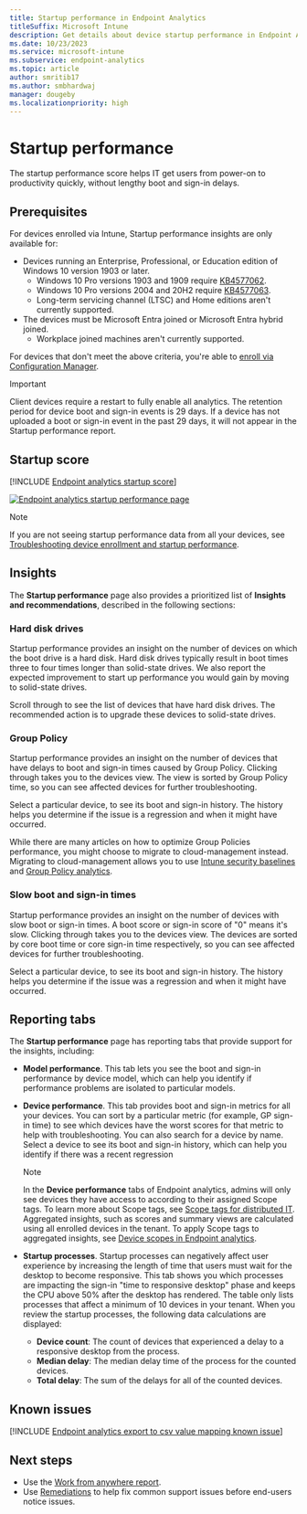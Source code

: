 ```yaml
---
title: Startup performance in Endpoint Analytics
titleSuffix: Microsoft Intune
description: Get details about device startup performance in Endpoint Analytics
ms.date: 10/23/2023
ms.service: microsoft-intune
ms.subservice: endpoint-analytics
ms.topic: article
author: smritib17
ms.author: smbhardwaj
manager: dougeby
ms.localizationpriority: high
---
```


# <a name="bkmk_bp"></a> Startup performance

The startup performance score helps IT get users from power-on to productivity quickly, without lengthy boot and sign-in delays.

## <a name="bkmk_prereq"></a> Prerequisites

For devices enrolled via Intune, Startup performance insights are only available for:

- Devices running an Enterprise, Professional, or Education edition of Windows 10 version 1903 or later.
  - Windows 10 Pro versions 1903 and 1909 require [KB4577062](https://support.microsoft.com/help/4577062/windows-10-update-kb4577062). <!--8392089, 8389021-->
  - Windows 10 Pro versions 2004 and 20H2 require [KB4577063](https://support.microsoft.com/help/4577063/windows-10-update-kb4577063). <!--8392089, 8389021-->
  - Long-term servicing channel (LTSC) and Home editions aren't currently supported.
- The devices must be Microsoft Entra joined or Microsoft Entra hybrid joined.
  - Workplace joined machines aren't currently supported.

For devices that don't meet the above criteria, you're able to [enroll via Configuration Manager](enroll-configmgr.md).

> [!IMPORTANT]
> Client devices require a restart to fully enable all analytics. <!--7698085--> The retention period for device boot and sign-in events is 29 days. If a device has not uploaded a boot or sign-in event in the past 29 days, it will not appear in the Startup performance report.

## <a name="bkmk_score"></a> Startup score

[!INCLUDE [Endpoint analytics startup score](includes/startup-score.md)]

[![Endpoint analytics startup performance page](media/startup-performance.png)](media/startup-performance.png#lightbox)

> [!NOTE]
> If you are not seeing startup performance data from all your devices, see [Troubleshooting device enrollment and startup performance](troubleshoot.md#bkmk_enrollment_tshooter).

## Insights

The **Startup performance** page also provides a prioritized list of **Insights and recommendations**, described in the following sections:

### <a name="bkmk_hdd"></a> Hard disk drives

Startup performance provides an insight on the number of devices on which the boot drive is a hard disk. Hard disk drives typically result in boot times three to four times longer than solid-state drives. We also report the expected improvement to start up performance you would gain by moving to solid-state drives.

Scroll through to see the list of devices that have hard disk drives. The recommended action is to upgrade these devices to solid-state drives.

### <a name="bkmk_gp"></a> Group Policy

Startup performance provides an insight on the number of devices that have delays to boot and sign-in times caused by Group Policy. Clicking through takes you to the devices view. The view is sorted by Group Policy time, so you can see affected devices for further troubleshooting.

Select a particular device, to see its boot and sign-in history. The history helps you determine if the issue is a regression and when it might have occurred.

While there are many articles on how to optimize Group Policies performance, you might choose to migrate to cloud-management instead. Migrating to cloud-management allows you to use [Intune security baselines](../intune/protect/security-baselines.md) and [Group Policy analytics](../intune/configuration/group-policy-analytics.md).

### <a name="bkmk_sb"></a> Slow boot and sign-in times

Startup performance provides an insight on the number of devices with slow boot or sign-in times. A boot score or sign-in score of "0" means it's slow. Clicking through takes you to the devices view. The devices are sorted by core boot time or core sign-in time respectively, so you can see affected devices for further troubleshooting.

Select a particular device, to see its boot and sign-in history. The history helps you determine if the issue was a regression and when it might have occurred.

## <a name="bkmk_report"></a> Reporting tabs

The **Startup performance** page has reporting tabs that provide support for the insights, including:

- **Model performance**. This tab lets you see the boot and sign-in performance by device model, which can help you identify if performance problems are isolated to particular models.
- **Device performance**. This tab provides boot and sign-in metrics for all your devices. You can sort by a particular metric (for example, GP sign-in time) to see which devices have the worst scores for that metric to help with troubleshooting. You can also search for a device by name. Select a device to see its boot and sign-in history, which can help you identify if there was a recent regression
  > [!Note]
  > In the **Device performance** tabs of Endpoint analytics, admins will only see devices they have access to according to their assigned Scope tags. To learn more about Scope tags, see [Scope tags for distributed IT](../intune/fundamentals/scope-tags.md). Aggregated insights, such as scores and summary views are calculated using all enrolled devices in the tenant. To apply Scope tags to aggregated insights, see [Device scopes in Endpoint analytics](device-scopes.md).

- **Startup processes**. Startup processes can negatively affect user experience by increasing the length of time that users must wait for the desktop to become responsive. This tab shows you which processes are impacting the sign-in "time to responsive desktop" phase and keeps the CPU above 50% after the desktop has rendered. The table only lists processes that affect a minimum of 10 devices in your tenant. When you review the startup processes, the following data calculations are displayed:
  - **Device count**: The count of devices that experienced a delay to a responsive desktop from the process.
  - **Median delay**: The median delay time of the process for the counted devices.
  - **Total delay**: The sum of the delays for all of the counted devices.

## Known issues

[!INCLUDE [Endpoint analytics export to csv value mapping known issue](includes/known-issue-csv-mapping.md)]

## Next steps

- Use the [Work from anywhere report](work-from-anywhere.md).
- Use [Remediations](../intune/fundamentals/remediations.md) to help fix common support issues before end-users notice issues.
